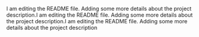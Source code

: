 I am editing the README file. Adding some more details about the project description.I am editing the README file. Adding some more details about the project description.I am editing the README file. Adding some more details about the project description
